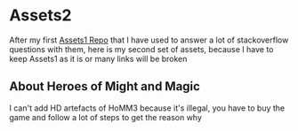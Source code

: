 # Assets2

After my first [Assets1 Repo](https://github.com/nazimboudeffa/assets) that I have used to answer a lot of stackoverflow questions with them, here is my second set of assets, because I have to keep Assets1 as it is or many links will be broken

## About Heroes of Might and Magic

I can't add HD artefacts of HoMM3 because it's illegal, you have to buy the game and follow a lot of steps to get the reason why
